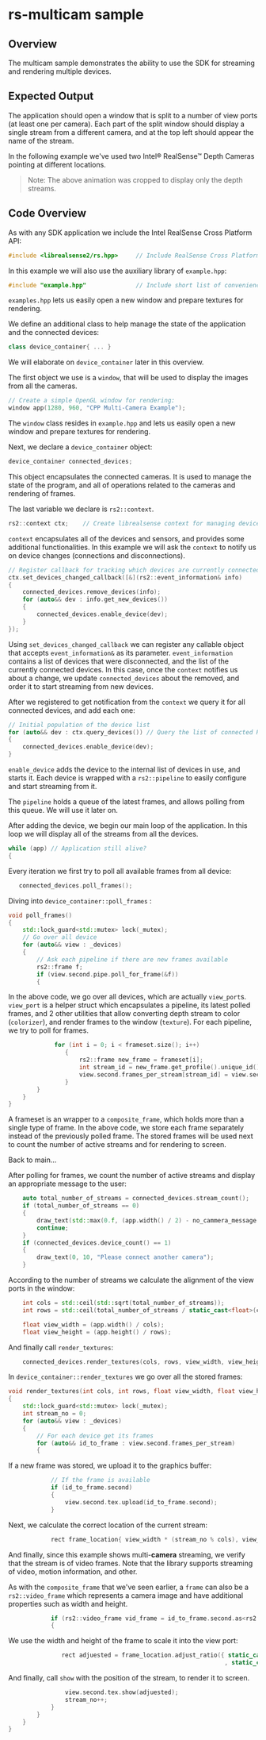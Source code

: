 # rs-multicam sample

## Overview

The multicam sample demonstrates the ability to use the SDK for streaming and rendering multiple devices.

## Expected Output

The application should open a window that is split to a number of view ports \(at least one per camera\). Each part of the split window should display a single stream from a different camera, and at the top left should appear the name of the stream.

In the following example we've used two Intel® RealSense™ Depth Cameras pointing at different locations.

> Note: The above animation was cropped to display only the depth streams.

## Code Overview

As with any SDK application we include the Intel RealSense Cross Platform API:

```cpp
#include <librealsense2/rs.hpp>     // Include RealSense Cross Platform API
```

In this example we will also use the auxiliary library of `example.hpp`:

```cpp
#include "example.hpp"              // Include short list of convenience functions for rendering
```

`examples.hpp` lets us easily open a new window and prepare textures for rendering.

We define an additional class to help manage the state of the application and the connected devices:

```cpp
class device_container{ ... }
```

We will elaborate on `device_container` later in this overview.

The first object we use is a `window`, that will be used to display the images from all the cameras.

```cpp
// Create a simple OpenGL window for rendering:
window app(1280, 960, "CPP Multi-Camera Example");
```

The `window` class resides in `example.hpp` and lets us easily open a new window and prepare textures for rendering.

Next, we declare a `device_container` object:

```cpp
device_container connected_devices;
```

This object encapsulates the connected cameras. It is used to manage the state of the program, and all of operations related to the cameras and rendering of frames.

The last variable we declare is `rs2::context`.

```cpp
rs2::context ctx;    // Create librealsense context for managing devices
```

`context` encapsulates all of the devices and sensors, and provides some additional functionalities. In this example we will ask the `context` to notify us on device changes \(connections and disconnections\).

```cpp
// Register callback for tracking which devices are currently connected
ctx.set_devices_changed_callback([&](rs2::event_information& info)
{
    connected_devices.remove_devices(info);
    for (auto&& dev : info.get_new_devices())
    {
        connected_devices.enable_device(dev);
    }
});
```

Using `set_devices_changed_callback` we can register any callable object that accepts `event_information&` as its parameter. `event_information` contains a list of devices that were disconnected, and the list of the currently connected devices. In this case, once the `context` notifies us about a change, we update `connected_devices` about the removed, and order it to start streaming from new devices.

After we registered to get notification from the `context` we query it for all connected devices, and add each one:

```cpp
// Initial population of the device list
for (auto&& dev : ctx.query_devices()) // Query the list of connected RealSense devices
{
    connected_devices.enable_device(dev);
}
```

`enable_device` adds the device to the internal list of devices in use, and starts it. Each device is wrapped with a `rs2::pipeline` to easily configure and start streaming from it.

The `pipeline` holds a queue of the latest frames, and allows polling from this queue. We will use it later on.

After adding the device, we begin our main loop of the application. In this loop we will display all of the streams from all the devices.

```cpp
while (app) // Application still alive?
{
```

Every iteration we first try to poll all available frames from all device:

```cpp
   connected_devices.poll_frames();
```

Diving into `device_container::poll_frames` :

```cpp
void poll_frames()
{
    std::lock_guard<std::mutex> lock(_mutex);
    // Go over all device
    for (auto&& view : _devices)
    {
        // Ask each pipeline if there are new frames available
        rs2::frame f;
        if (view.second.pipe.poll_for_frame(&f))
        {
```

In the above code, we go over all devices, which are actually `view_port`s. `view_port` is a helper struct which encapsulates a pipeline, its latest polled frames, and 2 other utilities that allow converting depth stream to color \(`colorizer`\), and render frames to the window \(`texture`\). For each pipeline, we try to poll for frames.

```cpp
             for (int i = 0; i < frameset.size(); i++)
                {
                    rs2::frame new_frame = frameset[i];
                    int stream_id = new_frame.get_profile().unique_id();
                    view.second.frames_per_stream[stream_id] = view.second.colorize_frame(new_frame); //update view port with the new stream
                }
        }
    }
}
```

A frameset is an wrapper to a `composite_frame`, which holds more than a single type of frame. In the above code, we store each frame separately instead of the previously polled frame. The stored frames will be used next to count the number of active streams and for rendering to screen.

Back to main...

After polling for frames, we count the number of active streams and display an appropriate message to the user:

```cpp
    auto total_number_of_streams = connected_devices.stream_count();
    if (total_number_of_streams == 0)
    {
        draw_text(std::max(0.f, (app.width() / 2) - no_cammera_message.length() * 3), app.height() / 2, no_cammera_message.c_str());
        continue;
    }
    if (connected_devices.device_count() == 1)
    {
        draw_text(0, 10, "Please connect another camera");
    }
```

According to the number of streams we calculate the alignment of the view ports in the window:

```cpp
    int cols = std::ceil(std::sqrt(total_number_of_streams));
    int rows = std::ceil(total_number_of_streams / static_cast<float>(cols));

    float view_width = (app.width() / cols);
    float view_height = (app.height() / rows);
```

And finally call `render_textures`:

```cpp
    connected_devices.render_textures(cols, rows, view_width, view_height);
```

In `device_container::render_textures` we go over all the stored frames:

```cpp
void render_textures(int cols, int rows, float view_width, float view_height)
{
    std::lock_guard<std::mutex> lock(_mutex);
    int stream_no = 0;
    for (auto&& view : _devices)
    {
        // For each device get its frames
        for (auto&& id_to_frame : view.second.frames_per_stream)
        {
```

If a new frame was stored, we upload it to the graphics buffer:

```cpp
            // If the frame is available
            if (id_to_frame.second)
            {
                view.second.tex.upload(id_to_frame.second);
            }
```

Next, we calculate the correct location of the current stream:

```cpp
            rect frame_location{ view_width * (stream_no % cols), view_height * (stream_no / cols), view_width, view_height };
```

And finally, since this example shows multi-**camera** streaming, we verify that the stream is of video frames. Note that the library supports streaming of video, motion information, and other.

As with the `composite_frame` that we've seen earlier, a `frame` can also be a `rs2::video_frame` which represents a camera image and have additional properties such as width and height.

```cpp
            if (rs2::video_frame vid_frame = id_to_frame.second.as<rs2::video_frame>())
            {
```

We use the width and height of the frame to scale it into the view port:

```cpp
               rect adjuested = frame_location.adjust_ratio({ static_cast<float>(vid_frame.get_width())
                                                             , static_cast<float>(vid_frame.get_height()) });
```

And finally, call `show` with the position of the stream, to render it to screen.

```cpp
                view.second.tex.show(adjuested);
                stream_no++;
            }
        }
    }
}
```

